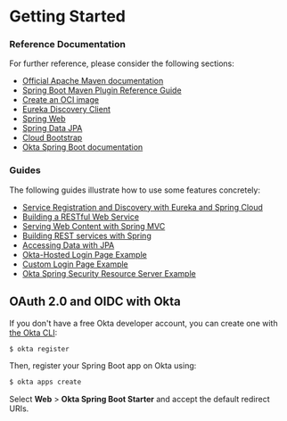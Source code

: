 # Getting Started

### Reference Documentation
For further reference, please consider the following sections:

* [Official Apache Maven documentation](https://maven.apache.org/guides/index.html)
* [Spring Boot Maven Plugin Reference Guide](https://docs.spring.io/spring-boot/docs/3.2.0/maven-plugin/reference/html/)
* [Create an OCI image](https://docs.spring.io/spring-boot/docs/3.2.0/maven-plugin/reference/html/#build-image)
* [Eureka Discovery Client](https://docs.spring.io/spring-cloud-netflix/docs/current/reference/html/#service-discovery-eureka-clients)
* [Spring Web](https://docs.spring.io/spring-boot/docs/3.2.0/reference/htmlsingle/index.html#web)
* [Spring Data JPA](https://docs.spring.io/spring-boot/docs/3.2.0/reference/htmlsingle/index.html#data.sql.jpa-and-spring-data)
* [Cloud Bootstrap](https://docs.spring.io/spring-cloud-commons/docs/current/reference/html/)
* [Okta Spring Boot documentation](https://github.com/okta/okta-spring-boot#readme)

### Guides
The following guides illustrate how to use some features concretely:

* [Service Registration and Discovery with Eureka and Spring Cloud](https://spring.io/guides/gs/service-registration-and-discovery/)
* [Building a RESTful Web Service](https://spring.io/guides/gs/rest-service/)
* [Serving Web Content with Spring MVC](https://spring.io/guides/gs/serving-web-content/)
* [Building REST services with Spring](https://spring.io/guides/tutorials/rest/)
* [Accessing Data with JPA](https://spring.io/guides/gs/accessing-data-jpa/)
* [Okta-Hosted Login Page Example](https://github.com/okta/samples-java-spring/tree/master/okta-hosted-login)
* [Custom Login Page Example](https://github.com/okta/samples-java-spring/tree/master/custom-login)
* [Okta Spring Security Resource Server Example](https://github.com/okta/samples-java-spring/tree/master/resource-server)

## OAuth 2.0 and OIDC with Okta

If you don't have a free Okta developer account, you can create one with [the Okta CLI](https://cli.okta.com):

```bash
$ okta register
```

Then, register your Spring Boot app on Okta using:

```bash
$ okta apps create
```

Select **Web** > **Okta Spring Boot Starter** and accept the default redirect URIs.


